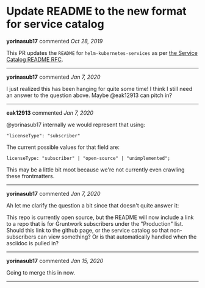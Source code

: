 # Update README to the new format for service catalog

**yorinasub17** commented *Oct 28, 2019*

This PR updates the `README` for `helm-kubernetes-services` as per [the Service Catalog README RFC](https://github.com/gruntwork-io/mission-control/blob/master/rfc/service-catalog-readme.md).
<br />
***


**yorinasub17** commented *Jan 7, 2020*

I just realized this has been hanging for quite some time! I think I still need an answer to the question above. Maybe @eak12913 can pitch in?
***

**eak12913** commented *Jan 7, 2020*

@yorinasub17 internally we would represent that using: 

```
"licenseType": "subscriber"
```

The current possible values for that field are: 

```
licenseType: "subscriber" | "open-source" | "unimplemented";
```

This may be a little bit moot because we're not currently even crawling these frontmatters.
***

**yorinasub17** commented *Jan 7, 2020*

Ah let me clarify the question a bit since that doesn't quite answer it:

This repo is currently open source, but the README will now include a link to a repo that is for Gruntwork subscribers under the "Production" list. Should this link to the github page, or the service catalog so that non-subscribers can view something? Or is that automatically handled when the asciidoc is pulled in?
***

**yorinasub17** commented *Jan 15, 2020*

Going to merge this in now.
***

